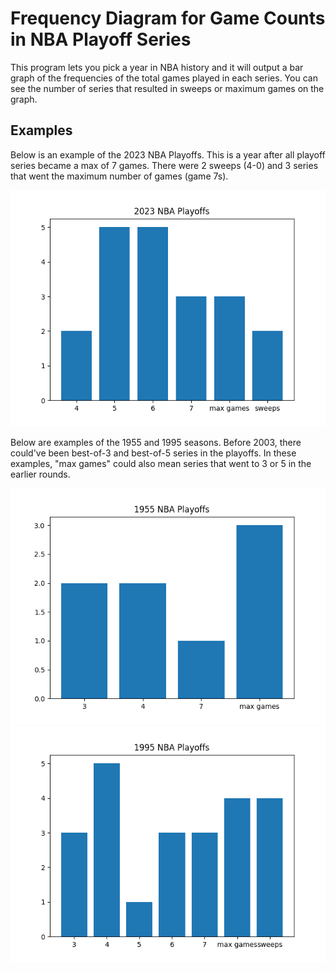 # Frequency Diagram for Game Counts in NBA Playoff Series

This program lets you pick a year in NBA history and it will output a bar graph of the frequencies of the total games played in each series. You can see the number of series that resulted in sweeps or maximum games on the graph.

## Examples

Below is an example of the 2023 NBA Playoffs. This is a year after all playoff series became a max of 7 games. There were 2 sweeps (4-0) and 3 series that went the maximum number of games (game 7s).

![2023 Playoffs Frequency Plot](2023NBAPlayoffs.png)

Below are examples of the 1955 and 1995 seasons. Before 2003, there could've been best-of-3 and best-of-5 series in the playoffs. In these examples, "max games" could also mean series that went to 3 or 5 in the earlier rounds.

![2023 Playoffs Frequency Plot](1955NBAPlayoffs.png)
![2023 Playoffs Frequency Plot](1995NBAPlayoffs.png)
